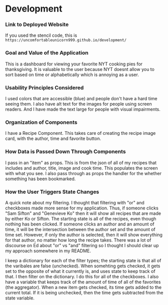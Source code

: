 # Development

### Link to Deployed Website
If you used the stencil code, this is `https://uncomfortableunicorn999.github.io/development/`

### Goal and Value of the Application
This is a dashboard for viewing your favorite NYT cooking pies for thanksgiving. It is valuable to the user because NYT doesnt allow you to sort based on time or alphabetically which is annoying as a user.
### Usability Principles Considered
I used colors that are accessible (blue) and people don't have a hard time seeing them. I also have alt text for the images for people using screen readers. And I have made the text large for people with visual impairments.
### Organization of Components
I have a Recipe Component. This takes care of creating the recipe image card, with the author, time and favorite button. 
### How Data is Passed Down Through Components
I pass in an "item" as props. This is from the json of all of my recipes that includes and author, title, image and cook time. This populates the screen with what you see. I also pass through as props the handler for the whether something has been bookmarked.
### How the User Triggers State Changes
A quick note about my filtering. I thought that filtering with "or" and checkboxes made more sense for my application. Thus, if someone clicks "Sam Sifton" and "Genevieve Ko" then it will show all recipes that are made by either Ko or Sifton. The starting state is all of the recipes, even though nothing has been clicked. If someone clicks an author and an amount of time, it will be the intersection between the author set and the amount of time set. However, if only the author is selected, then it will show everything for that author, no matter how long the recipe takes. There was a lot of discourse on Ed about "or" vs "and" filtering so I thought I should clear up my approach somewhere in my README.

I keep a dictionary for each of the filter types; the starting state is that all of the varibales are false (unchecked). When somehting gets checked, it gets set to the opposite of what it currently is, and uses state to keep track of that. I then filter on the dictionary. I do this for all of the checkboxes. I also have a variable that keeps track of the amount of time of all of the favorites (the aggregator). When a new item gets checked, its time gets added to the current total. If it is being unchecked, then the time gets subtracted from the state variable. 

